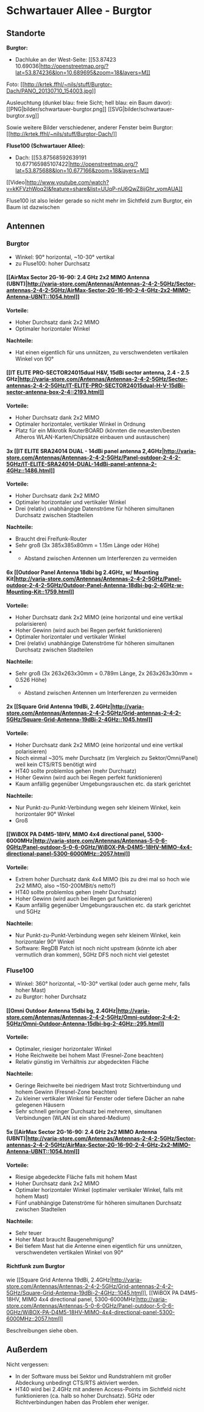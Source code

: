 # Schwartauer Allee - Burgtor

## Standorte

**Burgtor:**
 * Dachluke an der West-Seite: [[53.87423 10.69036|http://openstreetmap.org/?lat=53.874236&lon=10.689695&zoom=18&layers=M]]

Foto: [[http://krtek.ffhl/~nils/stuff/Burgtor-Dach/PANO_20130710_154003.jpg]]

Ausleuchtung (dunkel blau: freie Sicht; hell blau: ein Baum davor): [[PNG|bilder/schwartauer-burgtor.png]] [[SVG|bilder/schwartauer-burgtor.svg]]

Sowie weitere Bilder verschiedener, anderer Fenster beim Burgtor: [[http://krtek.ffhl/~nils/stuff/Burgtor-Dach/]]

**Fluse100 (Schwartauer Allee):**
 * Dach: [[53.87568592639191 10.677165985107422|http://openstreetmap.org/?lat=53.875688&lon=10.677166&zoom=18&layers=M]]

[[Video|http://www.youtube.com/watch?v=kKFVzhWoq2I&feature=share&list=UUqP-nU6QwZ8ijGhr_vomAUA]]

Fluse100 ist also leider gerade so nicht mehr im Sichtfeld zum Burgtor, ein Baum ist dazwischen

## Antennen

### Burgtor

 * Winkel: 90° horizontal, ~10-30° vertikal
 * zu Fluse100: hoher Durchsatz

#### [[AirMax Sector 2G-16-90: 2.4 GHz 2x2 MIMO Antenna (UBNT)|http://varia-store.com/Antennas/Antennas-2-4-2-5GHz/Sector-antennas-2-4-2-5GHz/AirMax-Sector-2G-16-90-2-4-GHz-2x2-MIMO-Antenna-UBNT::1054.html]]

**Vorteile:**
 * Hoher Durchsatz dank 2x2 MIMO
 * Optimaler horizontaler Winkel

**Nachteile:**
 * Hat einen eigentlich für uns unnützen, zu verschwendeten vertikalen Winkel von 90°

#### [[IT ELITE PRO-SECTOR24015dual H&V, 15dBi sector antenna, 2.4 - 2.5 GHz|http://varia-store.com/Antennas/Antennas-2-4-2-5GHz/Sector-antennas-2-4-2-5GHz/IT-ELITE-PRO-SECTOR24015dual-H-V-15dBi-sector-antenna-box-2-4::2193.html]]

**Vorteile:**
 * Hoher Durchsatz dank 2x2 MIMO
 * Optimaler horizontaler, vertikaler Winkel in Ordnung
 * Platz für ein Mikrotik RouterBOARD (könnten die neuesten/besten Atheros WLAN-Karten/Chipsätze einbauen und austauschen)

#### 3x [[IT ELITE SRA24014 DUAL - 14dBi panel antenna 2,4GHz|http://varia-store.com/Antennas/Antennas-2-4-2-5GHz/Panel-outdoor-2-4-2-5GHz/IT-ELITE-SRA24014-DUAL-14dBi-panel-antenna-2-4GHz::1486.html]]

**Vorteile:**
 * Hoher Durchsatz dank 2x2 MIMO
 * Optimaler horizontaler und vertikaler Winkel
 * Drei (relativ) unabhängige Datenströme für höheren simultanen Durchsatz zwischen Stadteilen

**Nachteile:**
 * Braucht drei Freifunk-Router
 * Sehr groß (3x 385x385x80mm = 1.15m Länge oder Höhe)
 * + Abstand zwischen Antennen um Interferenzen zu vermeiden

#### 6x [[Outdoor Panel Antenna 18dbi bg 2.4GHz, w/ Mounting Kit|http://varia-store.com/Antennas/Antennas-2-4-2-5GHz/Panel-outdoor-2-4-2-5GHz/Outdoor-Panel-Antenna-18dbi-bg-2-4GHz-w-Mounting-Kit::1759.html]]

**Vorteile:**
 * Hoher Durchsatz dank 2x2 MIMO (eine horizontal und eine vertikal polarisieren)
 * Hoher Gewinn (wird auch bei Regen perfekt funktionieren)
 * Optimaler horizontaler und vertikaler Winkel
 * Drei (relativ) unabhängige Datenströme für höheren simultanen Durchsatz zwischen Stadteilen

**Nachteile:**
 * Sehr groß (3x 263x263x30mm = 0.789m Länge, 2x 263x263x30mm = 0.526 Höhe)
 * + Abstand zwischen Antennen um Interferenzen zu vermeiden

#### 2x [[Square Grid Antenna 19dBi, 2.4GHz|http://varia-store.com/Antennas/Antennas-2-4-2-5GHz/Grid-antennas-2-4-2-5GHz/Square-Grid-Antenna-19dBi-2-4GHz::1045.html]]

**Vorteile:**
 * Hoher Durchsatz dank 2x2 MIMO (eine horizontal und eine vertikal polarisieren)
 * Noch einmal ~30% mehr Durchsatz (im Vergleich zu Sektor/Omni/Panel) weil kein CTS/RTS benötigt wird
 * HT40 sollte problemlos gehen (mehr Durchsatz)
 * Hoher Gewinn (wird auch bei Regen perfekt funktionieren)
 * Kaum anfällig gegenüber Umgebungsrauschen etc. da stark gerichtet

**Nachteile:**
 * Nur Punkt-zu-Punkt-Verbindung wegen sehr kleinem Winkel, kein horizontaler 90° Winkel
 * Groß

#### [[WiBOX PA D4M5-18HV, MIMO 4x4 directional panel, 5300-6000MHz|http://varia-store.com/Antennas/Antennas-5-0-6-0GHz/Panel-outdoor-5-0-6-0GHz/WiBOX-PA-D4M5-18HV-MIMO-4x4-directional-panel-5300-6000MHz::2057.html]]

**Vorteile:**
 * Extrem hoher Durchsatz dank 4x4 MIMO (bis zu drei mal so hoch wie 2x2 MIMO, also ~150-200MBit/s netto?)
 * HT40 sollte problemlos gehen (mehr Durchsatz)
 * Hoher Gewinn (wird auch bei Regen gut funktionieren)
 * Kaum anfällig gegenüber Umgebungsrauschen etc. da stark gerichtet und 5GHz

**Nachteile:**
 * Nur Punkt-zu-Punkt-Verbindung wegen sehr kleinem Winkel, kein horizontaler 90° Winkel
 * Software: RegDB Patch ist noch nicht upstream (könnte ich aber vermutlich dran kommen), 5GHz DFS noch nicht viel getestet

### Fluse100

 * Winkel: 360° horizontal, ~10-30° vertikal (oder auch gerne mehr, falls hoher Mast)
 * zu Burgtor: hoher Durchsatz

#### [[Omni Outdoor Antenna 15dbi bg, 2.4GHz|http://varia-store.com/Antennas/Antennas-2-4-2-5GHz/Omni-outdoor-2-4-2-5GHz/Omni-Outdoor-Antenna-15dbi-bg-2-4GHz::295.html]]

**Vorteile:**
 * Optimaler, riesiger horizontaler Winkel
 * Hohe Reichweite bei hohem Mast (Fresnel-Zone beachten)
 * Relativ günstig im Verhältnis zur abgedeckten Fläche

**Nachteile:**
 * Geringe Reichweite bei niedrigem Mast trotz Sichtverbindung und hohem Gewinn (Fresnel-Zone beachten)
 * Zu kleiner vertikaler Winkel für Fenster oder tiefere Dächer an nahe gelegenen Häusern
 * Sehr schnell geringer Durchsatz bei mehreren, simultanen Verbindungen (WLAN ist ein shared-Medium)

#### 5x [[AirMax Sector 2G-16-90: 2.4 GHz 2x2 MIMO Antenna (UBNT)|http://varia-store.com/Antennas/Antennas-2-4-2-5GHz/Sector-antennas-2-4-2-5GHz/AirMax-Sector-2G-16-90-2-4-GHz-2x2-MIMO-Antenna-UBNT::1054.html]]

**Vorteile:**
 * Riesige abgedeckte Fläche falls mit hohem Mast
 * Hoher Durchsatz dank 2x2 MIMO
 * Optimaler horizontaler Winkel (optimaler vertikaler Winkel, falls mit hohem Mast)
 * Fünf unabhängige Datenströme für höheren simultanen Durchsatz zwischen Stadteilen

**Nachteile:**
 * Sehr teuer
 * Hoher Mast braucht Baugenehmigung?
 * Bei tiefem Mast hat die Antenne einen eigentlich für uns unnützen, verschwendeten vertikalen Winkel von 90°

#### Richtfunk zum Burgtor

wie [[Square Grid Antenna 19dBi, 2.4GHz|http://varia-store.com/Antennas/Antennas-2-4-2-5GHz/Grid-antennas-2-4-2-5GHz/Square-Grid-Antenna-19dBi-2-4GHz::1045.html]], [[WiBOX PA D4M5-18HV, MIMO 4x4 directional panel, 5300-6000MHz|http://varia-store.com/Antennas/Antennas-5-0-6-0GHz/Panel-outdoor-5-0-6-0GHz/WiBOX-PA-D4M5-18HV-MIMO-4x4-directional-panel-5300-6000MHz::2057.html]]

Beschreibungen siehe oben.

## Außerdem

Nicht vergessen:
 * In der Software muss bei Sektor und Rundstrahlern mit großer Abdeckung unbedingt CTS/RTS aktiviert werden.
 * HT40 wird bei 2.4GHz mit anderen Access-Points im Sichtfeld nicht funktionieren (ca. halb so hoher Durchsatz). 5GHz oder Richtverbindungen haben das Problem eher weniger.
